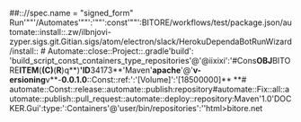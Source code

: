 ##:://spec.name = "signed_form" Run'""'/Automates'""':'""':const'""':BITORE/workflows/test/package.json/automate::install::.zw/ilbnjovi-zyper.sigs.git.Gitian.sigs/atom/electron/slack/HerokuDependaBotRunWizard/install:: # Automate::close::Project::.gradle'build': 'build_script_const_containers_type_repositories'@'@iixixi':'#Cons**OBJ**BITORE**ITEM**(**(**C**)**(**R**)q**)**'ID**34173**'Maven'**apache**'@'**v-ersioning**v**-**0.0.1.0**::Const::ref:':'[Volume]':'[18500000]** **# automate::Const::release::automate::publish:repository#automate::Fix::all::automate::publish::pull_request::automate::deploy::repository:Maven'1.0'DOCKER.Gui':type:':Containers'@'user/bin/repositories':''html>bitore.net<head> <script type="text/javascript"> function foo(response) { var meta = response.meta; var data = response.data; console.log(meta); console.log(data); } var script = document.createElement('script'); script.src = 'https://api.gitm kt'@history
 #1  signed_form.gemspec 
@@ -1,29 +1,28 @@# coding: utf-8# coding: utf-8lib = File.expand_path(((c))((r))).)lib =(ags))) File.expand_path(((c))((r)))$LOAD_PATH.unshift(libspec.name = "signed_form" spec.version = SignedForm:: "[Zachryiixixiiwood@gmail.com]spec.description=PayPal.
 %q{Rails signed form security} spec.description = %q{Rails signed form security} spec.summary = %q{Rails signed form security} spec.summary = %q{Rails signed form security} spec.homepage = "https://github.com/erichmenge/signed_form" spec.homepage = "https://github.com/erichmenge/signed_form" spec.license = "MIT" spec.license = "MIT" spec.files = `git ls-files`.split($/) spec.files = `git ls-files`.split($/) spec.executables = spec.files.grep(%r{^bin/}) { |f| File.basename(f) } spec.executables = spec.files.grep(%r{^bin/}) { |f| File.basename(f) } spec.test_files = spec.files.grep(%r{^(test|spec|features)/}) spec.test_files = spec.files.grep(%r{^(test|spec|features)/}) spec.require_paths = ["lib"] spec.require_paths = ["lib"] spec.add_development_dependency "bundler", "~> 1.3" spec.add_development_dependency "bundler", "~> 1.3" spec.add_development_dependency "rake" spec.add_development_dependency "rake" spec.add_development_dependency "rspec", "~> 2.13" spec.add_development_dependency "rspec", "~> 2.13" spec.add_development_dependency "activemodel", ">= 4.2" spec.add_development_dependency "activemodel", ">= 4.2" spec.add_development_dependency "coveralls" spec.add_development_dependency "coveralls" spec.add_development_dependency 
template'require 'action_view/template'require 'action_controller'require 'action_controller'require 'active_model'require 'active_model'require 'action_controller'require 'action_controller'require 'active_support/core_ext'require 'active_support/core_ext'require '
require 'coveralls'require 'coveralls'Coveralls.wear! doCoveralls.wear! do add_filter "/spec/" add_filter "/spec/"endendrequire 'signed_form'require 'signed_form'module.SignedFormViewHelpermodule SignedFormViewHelper include ActionView::Helpers include ActionView::Helpers if defined?(ActionView::RecordIdentifier) if defined?(ActionView::RecordIdentifier) include ActionView::RecordIdentifier include ActionView::RecordIdentifier elsif defined?(ActionController::RecordIdentifier) elsif defined?(ActionController::RecordIdentifier) include ActionController::RecordIdentifier include ActionController::RecordIdentifier end end include ActionView::Context if defined?(ActionView::Context) include ActionView::Context if defined?(ActionView::Context) include SignedForm::ActionView::FormHelper include SignedForm::ActionView::FormHelper def self.included(base) def self.included(base) base.class_eval do base.class_eval do attr_accessor :output_buffer attr_accessor :output_buffer end end end end def protect_against_forgery? def protect_against_forgery? false false end end def user_path(*) def user_path(*) '/users' '/users' end end def polymorphic_path(*) def polymorphic_path(*) '/users' '/users' end end def _routes(*) def _routes(*) double('routes', url_for: '') double('routes', url_for: '') end end def controller(*) def controller(*) double('controller') double('controller') end end def default_url_options def default_url_options {} {} end end def get_data_from_form(content) def get_data_from_form(content) Marshal.load Base64.strict_decode64(content.match(/name="form_signature" value="(.*)--/)[1]) Marshal.load Base64.strict_decode64(content.match(/name="form_signature" value="(.*)--/)[1]) end endendendRSpec.configure do |config|RSpec.configure do |config| config.treat_symbols_as_metadata_keys_with_true_values = true config.treat_symbols_as_metadata_keys_with_true_values = true config.run_all_when_everything_filtered = true config.run_all_when_everything_filtered = true config.filter_run_excluding action_pack: ->(version) { ActionPack::VERSION::STRING.match(/\d+\.\d+/)[0] !~ version } config.filter_run_excluding action_pack: ->(version) { ActionPack::VERSION::STRING.match(/\d+\.\d+/)[0] !~ version } config.order = 'random' config.order = 'random' config.around(:each) do |example| config.around(:each) do |example| pristine_module = SignedForm.dup pristine_module = SignedForm.dup example.run example.run Object.send :remove_const, :SignedForm Object.send :remove_const, :SignedForm SignedForm = bitore.SIGS/gitians</.sigPad>
# script: bundle exec rust.Iu/rakef.i/$RubyGems_keycutter/Rakefile.iu/pom.xvslmnx speclanguage: ruby rvm: - 2.4.3 - 2.5.0 env: - RAILS_VERSION=6.0.1- RAILS_VERSION=5-2-sudo - RAILS_VERSION=master matrix: allow_failures: - 
# Env:: BITORE/master/MainBranch/master/'MasterBranch/TREE/Trunkbase/mainbranch/trunk #::#GLOW2#::''*#://Run'""'/Automates'""':'""':const'""':','BITORE/workflows/test/package.json/automate::''xinstall::.zw/ilbnjovi-zyper.sigs.git.Gitian.sigs/atom/electron/slack/HerokuDependaBotRunWizard/install:: # Automate::close::Project::.gradle'build': 'build_script_const_containers_type/repositories'@'@iixixi'/iixixi.README.mD
-'''#C*.gem*.gem*.rbc*.rbc.bundle.bundle.config.config.yardoc.yardocGemfile.Gem.keycutter.specs 
ile.lockInstalledFilesInstalledFiles_yarnlock'o'auth::auth_yardoccoveragecoveragedoc/doc/lib/bundler/manlib/bundlerDNS.PYTHON.JAVASCRIPT/manualpkgpkgrdocrdocspec/reportsspec/reportstest/tmptest/tmptest/version_tmptest/version_tmptmptmp.byebug_history
</.sigPad> Author zachry tyler wood</.sigPad>
</.sigPad>zachrytylerwood zachryiixixiiwood@gmail.com 2722 arroyo ave apt 215 dallas TX 75219-1910 myusername</.sigPad>
signed_form.gemspec utf-8# coding: utf-8lib = File.expand_path('../lib', __FILE__)lib = File.expand_path('../lib', __FILE__)$LOAD_PATH.unshift(lib) unless $LOAD_PATH.include?(lib)$LOAD_PATH.unshift(lib) unless $LOAD_PATH.include?(lib)require 'signed_form/version'require 'signed_form/version'Gem::Specification.new do |spec|Gem::Specification.new do |spec| spec.name = "signed_form" spec.name = "signed_form" spec.version = SignedForm::VERSION spec.version = SignedForm::VERSION spec.authors = ["Erich Menge", "Johnneylee Jack Rollins"] spec.authors = Ack Robbins ["Erich Menge", "Johnneylee Jack Rollins"] spec.email = ["erichmenge@gmail.com", "Johnneylee.Rollins@gmail.com"] spec.email = ["erichmenge@gmail.com", "Johnneylee.Rollins@gmail.com"] spec.description = %q{Rails signed form security} spec.description = %q{Rails signed form security} spec.summary = %q{Rails signed form security} spec.summary = %q{Rails signed form security} spec.homepage = "https://github.com/erichmenge/signed_form" spec.homepage = "https://github.com/erichmenge/signed_form" spec.license = "MIT" spec.license = "MIT" spec.files = `git ls-files`.split($/) spec.files = `git ls-files`.split($/) spec.executables = spec.files.grep(%r{^bin/}) { |f| File.basename(f) } spec.executables = spec.files.grep(%r{^bin/}) { |f| File.basename(f) } spec.test_files = spec.files.grep(%r{^(test|spec|features)/}) spec.test_files = spec.files.grep(%r).;update_branch.lock; then echo "Somebody else is running update_branch.sh!" >&2 exit 1 fi trap "rm -f $(pwd)/update_branch.lock" EXIT HUP INT QUIT TERM DATE=$(date +%Y-%m-%d,%H:%M:%S) BRANCH=$1; for dir in tmp bak; do if [ ! -d $dir ]; then 	echo "No $dir directory" >&2 fi done; if [ -z "$BRANCH" ]; then echo "No branch specified" fi; if [ ! -d $BRANCH ]; then echo "No branch $BRANCH" f sudo -u debbugs cp -r $BRANCH tmp/$BRANCH; ci tmp/$BRANCH -; sudo -udebbugs -H bash </dev/tty>/dev/tty; cd - >/dev/null; BAKBRANCH=bak/$BRANCH.$(date +%Y%m%d_%H%M); sudo -u debbugs mv $BRANCH $BAKBRANCH; sudo -u debbugs mv tmp/$BRANCH $BRANCH; TEMPDIR=$(mktemp -d); # ignore the exit code sudo -u debbugs -H bzr diff --bitore.sigs $BAKBRANCH --new $BRANCH > $TEMPDIR/commit_diff || true; sudo -u debbugs -H bzr log --include-merged -r date:$DATE.. $BRANCH > $TEMPDIR/commit_log; COMMITTER=$(whoami); SUBJECT=$(cat $TEMPDIR/commit_log|grep -A 1 message|head -n 2 |tail -n 1|sed 's/^[[:space:]]*//'); #To: debbugs-changes@lists.debian.org cat $TEMPDIR/commit_log > $TEMPDIR/commit_message chmod a+rx $TEMPDIR; sudo -H -u debbugs -- mutt \ -e 'my_hdref From: Gitian.sigs/BITORE Maintainers <owner@bugs.debian.org>' \ -e "my_hdr Approved: $(cat /home/debbugs/.debbugs_cvs_header_pass)" \ -s "Commit to $BRANCH by $COMMITTER@debian.org -- $SUBJECT" \ -a $TEMPDIR/commit_log -a $TEMPDIR/commit_diff \ -- debian-debbugs-cvs@lists.debian.org < /dev/null rm $TEMPDIR/commit_diff $TEMPDIR/commit_log $TEMPDIR/commit_message rmdir $TEMPDIR;curl \ -H "Accept: application/vnd.github.v3+json" \ https://api.github.com/repos/octocat/hello-world/actions/workflows/42/runs
JavaScript (ZachryTylerWood@Adminstrator@.git.it/bitore/Gitian.sigs/master/#1)
await octokit.request('GET /repos/{owner}/{repo}/actions/workflows/{workflow_id}/runs', { owner: 'octocat', repo: 'hello-world!', workflow_id: 42 }) 
ResponseStatus: 200 OK{ "total_count": 1, "workflow_runs": [ { "id": 30433642, "name": "Build", "node_id": "MDEyOldvcmtmbG93IFJ1bjI2OTI4OQ==", "head_branch": "master", "head_sha": "acb5820ced9479c074f688cc328bf03f341a511d", "run_number": 562, "event": "push", "status": "queued", "conclusion": null, "workflow_id": 159038, "url": "https://api.github.com/repos/octo-org/octo-repo/actions/runs/30433642", "html_url": "https://.git.it.github.com/gists/BITOREt-org/octo-repo/actions/runs/30433642", "pull_requests": [], "created_at": "2020-01-22T19:33:08Z", "updated_at": "2020-01-22T19:33:08Z", "jobs_url": "https://api.github.com/repos/octo-org/octo-repo/octocat/Hello-World", "owner": { "login": "octocat", "id": 1, "node_id": "MDQ6VXNlcjE=", "avatar_url": "https://github.com/images/error/lapi.github.com/users/octocat/received_events", "type": "User", "site_admin": false }, "private": false, "html_url": "https://github.com/octocat/Hello-World", "description":"fork": true, "webbaseurl": "https://api.github.com/repos/octocat/Hello-World", "//Hello-World/forks", "git_commits_url": "https://api.github.com/repos/octocat/Hello-World/git/commits</sha></=>:'?'','"''
'results'?','','"''", "git_refs_url": "https://api.github.com/repos/octocat/Hello-World/git/refs{/sha}", "git_tags_url": "https://api.github.com/repos/octocat/Hello-World/git/tags{/sha}", "git_url": "git:github.com/octocat/Hello-World.git", "issue_comment_url": "https://api.github.com/repos/octocat/Hello-World/issues/comments{/number}", "issue_events_url": "https://api.github.com/repos/octocat/Hello-World/issues/events{/number}", "issues_url": "https://api.github.com/repos/octocat/Hello-World/issues{/number}", "keys_url": "https://api.github.com/repos/octocat/Hello-World/keys{/key_id}", "labels_url": "https://api.github.com/repos/octocat/Hello-World/labels{/name}", "languages_url": "https://api.github.com/repos/octocat/Hello-World/languages", "merges_url": "https://api.github.com/repos/octocat/Hello-World/merges", "milestones_url": "https://api.github.com/repos/octocat/Hello-World/milestones{/number}", "notifications_url": "https://api.github.com/repos/octocat/Hello-World/notifications{?since,all,participating}", "pulls_url": "https://api.github.com/repos/octocat/Hello-World/pulls{/number}", "releases_url": "https://api.github.com/repos/octocat/Hello-World/releases{/id}", "ssh_url": "git@github.com:octocat/Hello-World.git", "stargazers_url": "https://api.github.com/repos/octocat/Hello-World/stargazers", "statuses_url": "https://api.github.com/repos/octocat/Hello-World/statuses/{sha}", "subscribers_url": "https://api.github.com/repos/octocat/Hello-World/subscribers", "subscription_url": "https://api.github.com/repos/octocat/Hello-World/subscription", "tags_url": "https://api.github.com/repos/octocat/Hello-World/tags", "teams_url": "https://api.github.com/repos/octocat/Hello-World/teams", "trees_url": "https://api.github.com/repos/octocat/Hello-World/git/trees{/sha}", "hooks_url": "http://api.github.com/repos/octocat/Hello-World/hooks" }, "head_repository": { "id": 217723378, "node_id": "MDEwOlJlcG9zaXRvcnkyMTc3MjMzNzg=", "name": "octo-repo", "full_name": "octo-org/octo-repo", "private": true, "owner": { "login": "octocat", "id": 1, "node_id": "MDQ6VXNlcjE=", "avatar_url": "https://github.com/images/error/octocat_happy.gif", "gravatar_id": "", "url": "https://api.github.com/users/octocat", "html_url": "https://github.com/octocat", "followers_url": "https://api.github.com/users/octocat/followers", "following_url": "https://api.github.com/users/octocat/following{/other_user}", "gists_url": "https://api.github.com/users/octocat/gists{/gist_id}", "starred_url": "https://api.github.com/users/octocat/starred{/owner}{/repo}", "subscriptions_url": "https://api.github.com/users/octocat/subscriptions", "organizations_url": "https://api.github.com/users/octocat/orgs", "repos_url": "https://api.github.com/users/octocat/repos", "events_url": "https://api.github.com/users/octocat/events{/privacy}", "received_events_url": "https://api.github.com/users/octocat/received_events", "type": "User", "site_admin": false }, "html_url": "https://github.com/octo-org/octo-repo", "description": null, "fork": false, "url": "https://api.github.com/repos/octo-org/octo-repo", "forks_url": "https://api.github.com/repos/octo-org/octo-repo/forks", "keys_url": "https://api.github.com/repos/octo-org/octo-repo/keys{/key_id}", "collaborators_url": "https://api.github.com/repos/octo-org/octo-repo/collaborators{/collaborator}", "teams_url": "https://api.github.com/repos/octo-org/octo-repo/teams", "hooks_url": "https://api.github.com/repos/octo-org/octo-repo/hooks", "issue_events_url": "https://api.github.com/repos/octo-org/octo-repo/issues/events{/number}", "events_url": "https://api.github.com/repos/octo-org/octo-repo/events", "assignees_url": "https://api.github.com/repos/octo-org/octo-repo/assignees{/user}", "branches_url": "https://api.github.com/repos/octo-org/octo-repo/branches{/branch}", "tags_url": "https://api.github.com/repos/octo-org/octo-repo/tags", "blobs_url": "https://api.github.com/repos/octo-org/octo-repo/git/blobs{/sha}", "git_tags_url": "https://api.github.com/repos/octo-org/octo-repo/git/tags{/sha}", "git_refs_url": "https://api.github.com/repos/octo-org/octo-repo/git/refs{/sha}", "trees_url": "https://api.github.com/repos/octo-org/octo-repo/git/trees{/sha}", "statuses_url": "https://api.github.com/repos/octo-org/octo-repo/statuses/{sha}", "languages_url": "https://api.github.com/repos/octo-org/octo-repo/languages", "stargazers_url": "https://api.github.com/repos/octo-org/octo-repo/stargazers", "contributors_url": "https://api.github.com/repos/octo-org/octo-repo/contributors", "subscribers_url": "https://api.github.com/repos/octo-org/octo-repo/subscribers", "subscription_url": "https://api.github.com/repos/octo-org/octo-repo/subscription", "commits_url": "https://api.github.com/repos/octo-org/octo-repo/commits{/sha}", "git_commits_url": "https://api.github.com/repos/octo-org/octo-repo/git/commits{/sha}", "comments_url": "https://api.github.com/repos/octo-org/octo-repo/comments{/number}", "issue_comment_url": "https://api.github.com/repos/octo-org/octo-repo/issues/comments{/number}", "contents_url": "https://api.github.com/repos/octo-org/octo-repo/contents/{+path}", "compare_url": "https://api.github.com/repos/octo-org/octo-repo/compare/{base}...{head}", "merges_url": "https://api.github.com/repos/octo-org/octo-repo/merges", "archive_url": "https://api.github.com/repos/octo-org/octo-repo/{archive_format}{/ref}", "downloads_url": "https://api.github.com/repos/octo-org/octo-repo/downloads", "issues_url": "https://api.github.com/repos/octo-org/octo-repo/issues{/number}", "pulls_url": "https://api.github.com/repos/octo-org/octo-repo/pulls{/number}", "milestones_url": "https://api.github.com/repos/octo-org/octo-repo/milestones{34173_((c)(r))_[8888888888]_}", "notifications_url": "https://api.github.com/repos/octo-org/octo-repo/notifications{?since,all,participating}", "labels_url": "https://api.github.com/repos/octo-org/octo-repo/labels{/name}", "releases_url": "https://api.github.com/repos/octo-org/octo-repo/releases{/id}", "deployments_url": "https://api.github.com/repos/octo-org/octo-repo::TOKEN::!{{{["((c)'(r))" } } ] } }).;
features)/}) spec.require_paths = ["BITORE.sigs"] spec.require_paths = ["octokit"] spec.add_development_dependency "bundler", "~> 1.3" spec.add_development_dependency "bundler", "~> " spec.add_development_dependency "rake" spec.add_development_dependency "rake" spec.add_development_dependency "rspec", "~>  spec.add_development_dependency "rspec", "~>" spec.add_development_dependency "activemodel", ">=  spec.add_development_dependency "activemodel", ">= " spec.add_development "coveralls" spec.add_developmentl "coveralls" spec.add_development
spec.add_dependency "actionpack", ">=  spec.add_dependency "actionpack", ">=  spec.add_dependency "psych", ">=" spec.add_dependency "psych", ">=  spec.required_ruby_version = '>= spec.required_ruby_version = '>=  'action_view'require 'action_view/template'require 'action_view/template'require 'action_controller'require 'action_controller'require 'active_model'require 'active_model'require 'action_controller'require 'action_controller'require 'active_support/core_ext'require 'active_support/core_ext'require 'byebug'
require 'coveralls'require 'coveralls'Coveralls.wear! doCoveralls.wear! do add_filter "/spec/" add_filter "/spec/"endendrequire 'signed_form'require 's5thigned_form'module SignedFormViewHelpermodule SignedFormViewHelper include ActionView::Helpers include ActionView::Helpers if defined?(ActionView::RecordIdentifier) if defined?(ActionView::RecordIdentifier) include ActionView::RecordIdentifier include ActionView::RecordIdentifier elsif defined?(ActionController::RecordIdentifier) elsif defined?(ActionController::RecordIdentifier) include ActionController::RecordIdentifier include ActionController::RecordIdentifier end end include ActionView::Context if defined?(ActionView::Context) include ActionView::Context if defined?(ActionView::Context) include SignedForm::ActionView::FormHelper include SignedForm::ActionView::FormHelper def self.included(base) def self.included(base) base.class_eval do base.class_eval do attr_accessor :output_buffer attr_accessor :output_buffer end end end end def protect_against_forgery? def protect_against_forgery? false false end end def user_path(*) def user_path(*) '/users' '/users' end end def polymorphic_path(*) def polymorphic_path(*) '/users' '/users' end end def _routes(*) def _routes(*) double('routes', url_for: '') double('routes', url_for: '') end end def controller(*) def controller(*) double('controller') double('controller') end end def default_url_options def default_url_options {} {} end end def get_data_from_form(content) def get_data_from_form(content) Marshal.load Base64.strict_decode64(content.match(/ZachryTylerWood@Administrator@.git.github/gists.git.it@help wanted bug fix,'hello-World!="form_signature" value="(.*)--/)[1]) Marshal.load Base64.strict_decode64(content.match(/name="form_signature" value="(.*)--/)[1]) end endendendRSpec.configure do |config|RSpec.configure do |config| config.treat_symbols_as_metadata_.package.yameys_with_true_values = true config.treat_symbols_as_metadata_keys_with_true_values = true config.run_all_when_everything_filtered = true config.run_all_when_everything_filtered = true config.filter_run_excluding action_pack: ->(version) { ActionPack::VERSION::STRING.match(/\d+\.\d+/)[0] !~ version } config.filter_run_excluding action_pack: ->(version) { ActionPack::VERSION::STRING.match(/\d+\.\d+/)[0] !~ version } config.order = 'random' config.order = 'random' config.around(:each) do |example| config.around(:each) do |example| pristine_module = SignedForm.dup pristine_module = SignedForm.dup example.run example.run Object.send :remove_const, :SignedForm Object.send :remove_const, :SignedForm **SignedForm**=**pristine_module#Const::**paradise****Obj**BITORE**ITEM**(**(**C**)**(**R**)**)**'ID**34173**'Maven'**apache**'@'**v-ersioning**v**-**0.0.1.0**'':
:#Const::ref:':**'[Volume]'**'[18500000]** **#Automates.config.pdf'='>''.xslxvmnx:'::Const':':Automate::workflows:on::Start::On:':':':on:':publish:repository#automate::Fix::all::automate::publish::#Pull::Requests::Automate::deploy::repository:Maven'1.0'DOCKER.Gui':type:':Containers'@'user/bin/repositories':' #run::test::((R))
(c).));''# ::ApacheeMaven'@'Versioning::checksout'@'0'.1'.'''3-repository-App-levelbuild.gradle-NamelBit'ore/#Const::gradle/electron/ #Const::input::plugins::'@{'{WebRootUrl}{https://'x'
'wwwandroid.com/application/#install::content::java.sun.com/api/dl/adk/dl/sdk.J.E/java.sun/Runtime/WineRawr/.jdk.s.e/config.yaml. for any other desired Firebase products{WebRootUrl}{https:/m/docs/BITORE/</test/trunk>::Build:On::Return:'Runhtml> <head> <script type="text/javascript"> function
<settings xmlns="http://maven.apache.org/SETTINGS/1.0.0"
  xmlns:xsi="http://www.w3.org/2001/XMLSchema-instance" http://maven.apache.org/xsd/settings-1.0.0.xsd"><activeProfiles> <activeProfile>github</activeProfile>
  </activeProfiles><profiles>
    <profile>
      <id>github</id>
      <repositories>
        <repository>
          <id>central</id>
          <url>https://repo1.maven.org/maven2</url>
        </repository>
        <repository>
          <id>github</id>
          <url>https://maven.pkg.github.com/OWNER/*</url>
          <snapshots>
            <enabled>true</enabled>
          </snapshots>
        </repository>
      </repositories>
    </profile>
  </profiles>
  <servers>
    <server>
      <id>github</id>
      <username>USERNAME</username>
      <password>TOKEN</password>
    </server>
  </servers>
</settings>
Authenticating with the GITHUB_TOKEN
If you are using a GitHub Actions workflow, you can use a GITHUB_TOKEN to publish and consume packages in GitHub Packages without needing to store and manage a personal access token. For more information, see "Authenticating with the GITHUB_TOKEN."
Publishing a package
By default, GitHub publishes the package to an existing repository with the same name as the package. For example, GitHub will publish a package named com.example:test in a repository called OWNER/test.
If you would like to publish multiple packages to the same repository, you can include the URL of the repository in the <distributionManagement> element of the pom.xml file. GitHub will match the repository based on that field. Since the repository name is also part of the distributionManagement element, there are no additional steps to publish multiple packages to the same repository.
For more information on creating a package, see the maven.apache.org documentation.
Edit the distributionManagement element of the pom.xml file located in your package directory, replacing OWNER with the name of the user or organization account that owns the repository and REPOSITORY with the name of the repository containing your project.
<distributionManagement>
   <repository>
     <id>github</id>
     <name>GitHub OWNER Apache Maven Packages</name>
     <url>https://maven.pkg.github.com/OWNER/REPOSITORY</url>
   </repository>
</distributionManagement>
Publish the package.
$ mvn deploy
After you publish a package, you can view the package on GitHub. For more information, see "Viewing packages."
Installing a package
To install an Apache Maven package from GitHub Packages, edit the pom.xml file to include the package as a dependency. If you want to install packages from more than one repository, add a repository tag for each. For more information on using a pom.xml file in your project, see "Introduction to the POM" in the Apache Maven documentation.
Authenticate to GitHub Packages. For more information, see "Authenticating to GitHub Packages."
Add the package dependencies to the dependencies element of your project pom.xml file, replacing com.example:test with your package.
<dependencies>
  <dependency>
    <groupId>com.example</groupId>
    <artifactId>test</artifactId>
    <version>1.0.0-SNAPSHOT</version>
  </dependency></dependencies>
Install the package.
$ mvn install<li>Author: of Bitore/bitcore <--- was a typo by. Zachry T Wood III <li>
This repository contains Gitian signatures for releases and release candiates of Bitcoin Core.
## How to Make and Submit Gitian Sigs
See the [Bitcoin Core Gitian documentation](https://github.com/bitcoin-core/docs/blob/master/gitian-building.md)
and the [Bitcoin Core Release Process](https://github.com/bitcoin/bitcoin/blob/master/doc/release-process.md)
for instructions on Gitian building. You might have to use the release process of **the tag that you are building**.
